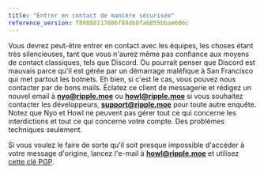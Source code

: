```yaml
---
title: "Entrer en contact de manière sécurisée"
reference_version: f89888117086f84db0fa6855bbae606c
---
```

Vous devrez peut-être entrer en contact avec les équipes, les choses étant très silencieuses, tant que vous n'aurez même pas confiance aux moyens de contact classiques, tels que Discord. Ou pourrait penser que Discord est mauvais parce qu'il est gérée par un démarrage maléfique à San Francisco qui met partout les botnets. Eh bien, si c'est le cas, vous pouvez nous contacter par de bons mails. Éclatez ce client de messagerie et rédigez un nouvel email à **nyo@ripple.moe** ou **howl@ripple.moe** si vous souhaitez contacter les développeurs, **support@ripple.moe** pour toute autre enquête. Notez que Nyo et Howl ne peuvent pas gérer tout ce qui concerne les interdictions et tout ce qui concerne votre compte.
Des problèmes techniques seulement.

Si vous voulez le faire de sorte qu'il soit presque impossible d'accéder à votre message d'origine, lancez l'e-mail à **howl@ripple.moe** et utilisez [cette clé PGP](https://pgp.mit.edu/pks/lookup?op=vindex&search=0x40D328300D245DA5).
